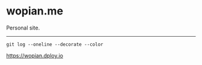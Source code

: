 wopian.me
=========

Personal site.

---

`git log --oneline --decorate --color`

https://wopian.dploy.io
